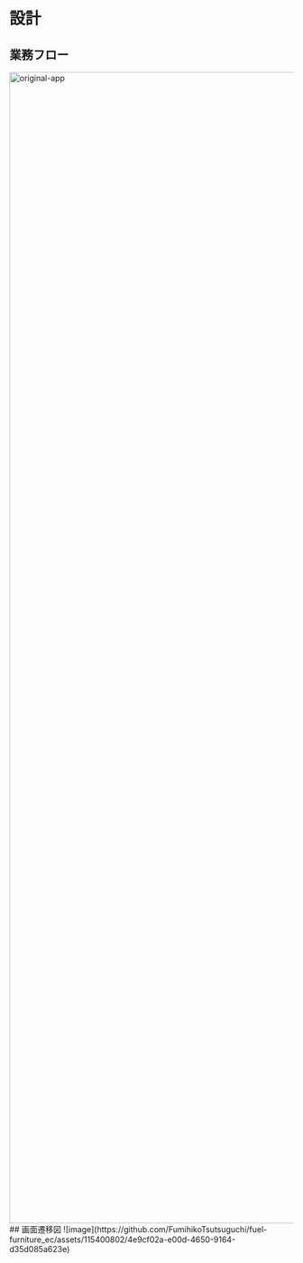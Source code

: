 # 設計
## 業務フロー
<img width="2039" alt="original-app" src="https://github.com/FumihikoTsutsuguchi/fuel-furniture_ec/assets/115400802/a9fb6890-cfdb-423c-946e-885097788566">
## 画面遷移図
![image](https://github.com/FumihikoTsutsuguchi/fuel-furniture_ec/assets/115400802/4e9cf02a-e00d-4650-9164-d35d085a623e)
